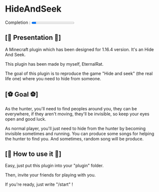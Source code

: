 # HideAndSeek

Completion : <progress max="100" value="10"> 10% </progress>

## [📖 Presentation 📖]

A Minecraft plugin which has been designed for 1.16.4 version.
It's an Hide And Seek.

This plugin has been made by myself, EternalRat.

The goal of this plugin is to reproduce the game "Hide and seek" (the real life one) where you need to hide from someone.

## [⚽ Goal ⚽]

As the hunter, you'll need to find peoples around you, they can be everywhere, if they aren't moving, they'll be invisible, so keep your eyes open and good luck.

As normal player, you'll just need to hide from the hunter by becoming invisible sometimes and running. You can produce some songs for helping the hunter to find you. And sometimes, random song will be produce.

## [🔨 How to use it 🔨]

Easy, just put this plugin into your "plugin" folder.

Then, invite your friends for playing with you.

If you're ready, just write "/start" !